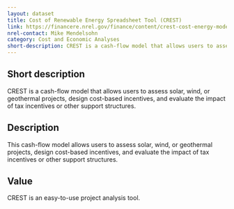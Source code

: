 ```yaml
---
layout: dataset
title: Cost of Renewable Energy Spreadsheet Tool (CREST) 
link: https://financere.nrel.gov/finance/content/crest-cost-energy-models
nrel-contact: Mike Mendelsohn
category: Cost and Economic Analyses
short-description: CREST is a cash-flow model that allows users to assess solar, wind, or geothermal projects, design cost-based incentives, and evaluate the impact of tax incentives or other support structures. 
---
```


## Short description

CREST is a cash-flow model that allows users to assess solar, wind, or geothermal projects, design cost-based incentives, and evaluate the impact of tax incentives or other support structures. 

## Description

This cash-flow model allows users to assess solar,
wind, or geothermal projects, design cost-based
incentives, and evaluate the impact of tax incentives
or other support structures.

## Value

CREST is an easy-to-use project analysis tool.
